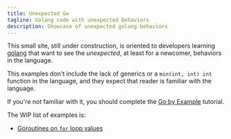 ```yaml
---
title: Unexpected Go
tagline: Golang code with unexpected behaviors
description: Showcase of unexpected golang behaviors
---
```


This small site, still under construction, is oriented to developers 
learning [golang](https://golang.org) that want to see the _unexpected_, 
at least for a newcomer, behaviors in the language.

This examples don't include the lack of generics or a `min(int, int) int` function 
in the language, and they expect that reader is familiar with the language. 

If you're not familiar with it, you should complete the [Go by Example](https://gobyexample.com/)
tutorial. 

The WIP list of examples is:
 - [Goroutines on `for` loop values](goroutines-on-loops.html)
